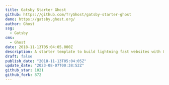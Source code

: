 ```yaml
---
title: Gatsby Starter Ghost
github: https://github.com/TryGhost/gatsby-starter-ghost
demo: https://gatsby.ghost.org/
author: Ghost
ssg:
  - Gatsby
cms:
  - Ghost
date: 2018-11-13T05:04:05.000Z
description: A starter template to build lightning fast websites with Ghost & Gatsby
draft: false
publish_date: "2018-11-13T05:04:05Z"
update_date: "2023-08-07T00:38:52Z"
github_star: 1021
github_fork: 872
---
```

